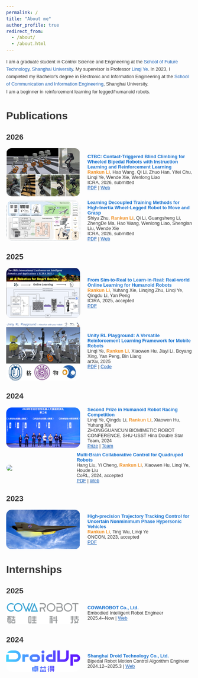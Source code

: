 ```yaml
---
permalink: /
title: "About me"
author_profile: true
redirect_from: 
  - /about/
  - /about.html
---
```

<link href='https://fonts.googleapis.com/css?family=Titillium+Web:400,600,400italic,600italic,300,300italic' rel='stylesheet' type='text/css'>
<div style="display: flex; align-items: center; flex-direction: column; height: 100%;">
<p style="line-height: 1.6; margin: 0; font-family: 'Titillium Web', sans-serif; font-size: 0.9em;">
  I am a graduate student in Control Science and Engineering at the
  <a href="https://ai.shu.edu.cn/" style="text-decoration: none;">School of Future Technology</a>,
  <a href="https://www.shu.edu.cn/" style="text-decoration: none;">Shanghai University</a>.
  My supervisor is Professor
  <a href="https://linqi-ye.github.io/" style="text-decoration: none;">Linqi Ye</a>.
  In 2023, I completed my Bachelor's degree in Electronic and Information Engineering at the
  <a href="https://scie.shu.edu.cn/" style="text-decoration: none;">School of Communication and Information Engineering</a>,
  Shanghai University.<br>
  I am a beginner in reinforcement learning for legged/humanoid robots.
</p>
</div>


<style>
  body {
    color: #333333; /* 主要文字颜色加深 */
  }
  a {
    color: #1a5fb4; /* 链接颜色加深 */
  }
  strong {
    color: #1a3e72; /* 加粗文字颜色加深 */
  }
  strong strong {
    color: #d9480f; /* 特殊强调的文字颜色加深 */
  }
  h1, h2, h3, h4, h5, h6 {
    font-family: 'Titillium Web', sans-serif;
    font-weight: 600;
  }
</style>

<div style="margin-top: 30px;"></div>

# Publications
## 2026
<div style="display: flex; align-items: center;margin-top: 10px;">
    <img src="../images/ICRA2026.png" width="200" style="float: left; margin-right: 20px; border-radius: 15px;">
    <div style="font-family: 'Titillium Web', sans-serif; font-size: 0.9em; display: block;">
      <strong style="font-size: 1em; color: #1772d0;">CTBC: Contact-Triggered Blind Climbing for Wheeled Bipedal Robots with Instruction Learning and Reinforcement Learning</strong>
      <br><strong style="font-weight: 600; color: #f09228;">Rankun Li</strong>, Hao Wang, Qi Li, Zhuo Han, Yifei Chu, Linqi Ye, Wende Xie, Wenlong Liao
      <br>ICRA, 2026, submitted
      <br><a href="/files/ICRA2026.pdf" target="_blank">PDF</a> | <a href="https://ctbc-for-wheeled-bipedal-robots.github.io/" target="_blank">Web</a>
    </div>
</div>

<div style="display: flex; align-items: center;margin-top: 10px;">
    <img src="../images/ICRA26_3493_MS.png" width="200" style="float: left; margin-right: 20px; border-radius: 15px;">
    <div style="font-family: 'Titillium Web', sans-serif; font-size: 0.9em; display: block;">
      <strong style="font-size: 1em; color: #1772d0;">Learning Decoupled Training Methods for High-Inertia Wheel-Legged Robot to Move and Grasp</strong>
      <br>Shiyu Zhu, <strong style="font-weight: 600; color: #f09228;">Rankun Li</strong>, Qi Li, Guangsheng Li, ZhengDe Ma, Hao Wang, Wenlong Liao, Shenglan Liu, Wende Xie
      <br>ICRA, 2026, submitted
      <br><a href="/files/ICRA26_3493_MS.pdf" target="_blank">PDF</a> | <a href="https://decoupled-loco-manipulation.github.io/DeLM.github.io/" target="_blank">Web</a>
    </div>
</div>

## 2025
<div style="display: flex; align-items: center;margin-top: 10px;">
    <img src="../images/ICIRA.png" width="200" style="float: left; margin-right: 20px; border-radius: 15px;">
    <div style="font-family: 'Titillium Web', sans-serif; font-size: 0.9em; display: block;">
      <strong style="font-size: 1em; color: #1772d0;">From Sim-to-Real to Learn-in-Real: Real-world Online Learning for Humanoid Robots</strong>
      <br><strong style="font-weight: 600; color: #f09228;">Rankun Li</strong>, Yuhang Xie, Linqing Zhu, Linqi Ye, Qingdu Li, Yan Peng
      <br>ICIRA, 2025, accepted
      <br><a href="/files/ICIRA2025.pdf" target="_blank">PDF</a>
    </div>
</div>

<div style="display: flex; align-items: center;margin-top: 10px;">
    <img src="../images/gewu.png" width="200" style="float: left; margin-right: 20px; border-radius: 15px;">
    <div style="font-family: 'Titillium Web', sans-serif; font-size: 0.9em; display: block;">
      <strong style="font-size: 1em; color: #1772d0;">Unity RL Playground: A Versatile Reinforcement Learning Framework for Mobile Robots</strong>
      <br>Linqi Ye, <strong style="font-weight: 600; color: #f09228;">Rankun Li</strong>, Xiaowen Hu, Jiayi Li, Boyang Xing, Yan Peng, Bin Liang
      <br>arXiv, 2025
      <br><a href="/files/iros25.pdf" target="_blank">PDF</a> | <a href="https://github.com/loongOpen/Unity-RL-Playground" target="_blank">Code</a>
    </div>
</div>

## 2024
<div style="display: flex; align-items: center;margin-top: 10px;">
    <img src="../images/zhongguancun2.png" width="200" style="float: left; margin-right: 20px; border-radius: 15px;">
    <div style="font-family: 'Titillium Web', sans-serif; font-size: 0.9em; display: block;">
      <strong style="font-size: 1em; color: #1772d0;">Second Prize in Humanoid Robot Racing Competition</strong>
      <br>Linqi Ye, Qingdu Li, <strong style="font-weight: 600; color: #f09228;">Rankun Li</strong>, Xiaowen Hu, Yuhang Xie
      <br>ZHONGGUANCUN BIOMIMETIC ROBOT CONFERENCE, SHU-USST Hina Double Star Team, 2024 
      <br><a href="/images/prize.png" target="_blank">Prize</a> | <a href="/images/team.png" target="_blank">Team</a>
    </div>
</div>

<div style="display: flex; align-items: center;margin-top: 10px;">
    <img src="../images/2024corl.png" width="200" style="float: left; margin-right: 20px; border-radius: 15px;">
    <div style="font-family: 'Titillium Web', sans-serif; font-size: 0.9em; display: block;">
      <strong style="font-size: 1em; color: #1772d0;">Multi-Brain Collaborative Control for Quadruped Robots</strong>
      <br>Hang Liu, Yi Cheng, <strong style="font-weight: 600; color: #f09228;">Rankun Li</strong>, Xiaowen Hu, Linqi Ye, Houde Liu
      <br>CoRL, 2024, accepted
      <br><a href="/files/CoRL24.pdf" target="_blank">PDF</a> | <a href="https://quad-mbc.github.io/" target="_blank">Web</a>
    </div>
</div>

## 2023
<div style="display: flex; align-items: center;">
    <img src="../images/oncon.png" width="200" style="float: left; margin-right: 20px; border-radius: 15px;">
    <div style="font-family: 'Titillium Web', sans-serif; font-size: 0.9em; display: block;">
      <strong style="font-size: 1em; color: #1772d0;">High-precision Trajectory Tracking Control for Uncertain Nonminimum Phase Hypersonic Vehicles</strong>
      <br><strong style="font-weight: 600; color: #f09228;">Rankun Li</strong>, Ting Wu, Linqi Ye
      <br>ONCON, 2023, accepted
      <br><a href="/files/ONCON.pdf" target="_blank">PDF</a> 
    </div>
</div>

<div style="margin-top: 30px;"></div>

# Internships
## 2025
<div style="display: flex; align-items: center;margin-top: 10px;">
    <img src="../images/cowarobot.png" width="200" style="float: left; margin-right: 20px; border-radius: 15px;">
    <div style="font-family: 'Titillium Web', sans-serif; font-size: 0.9em; display: block;">
      <strong style="font-size: 1em; color: #1772d0;">COWAROBOT Co., Ltd.</strong>
      <br>Embodied Intelligent Robot Engineer
      <br>2025.4--Now | <a href="https://www.cowarobot.com/" target="_blank">Web</a>
    </div>
</div>

## 2024
<div style="display: flex; align-items: center;margin-top: 10px;">
    <img src="../images/droid.png" width="200" style="float: left; margin-right: 20px; border-radius: 15px;">
    <div style="font-family: 'Titillium Web', sans-serif; font-size: 0.9em; display: block;">
      <strong style="font-size: 1em; color: #1772d0;">Shanghai Droid Technology Co., Ltd.</strong>
      <br>Bipedal Robot Motion Control Algorithm Engineer
      <br>2024.12--2025.3 | <a href="https://droidup.com/" target="_blank">Web</a>
    </div>
</div>
